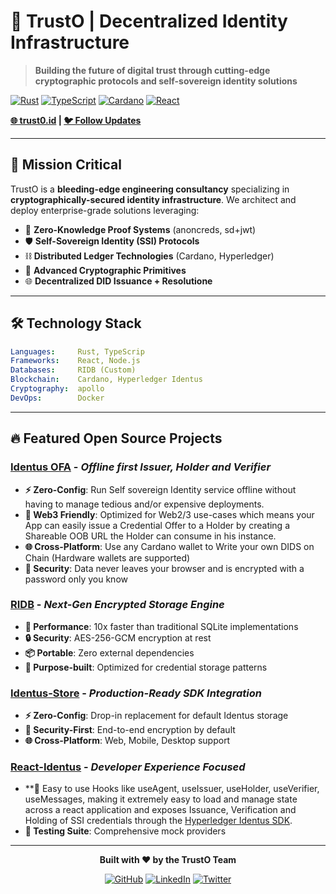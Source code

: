 # 🔐 TrustO | Decentralized Identity Infrastructure

> **Building the future of digital trust through cutting-edge cryptographic protocols and self-sovereign identity solutions**

[![Rust](https://img.shields.io/badge/rust-%23000000.svg?style=for-the-badge&logo=rust&logoColor=white)]()
[![TypeScript](https://img.shields.io/badge/typescript-%23007ACC.svg?style=for-the-badge&logo=typescript&logoColor=white)]()
[![Cardano](https://img.shields.io/badge/Cardano-0033AD?style=for-the-badge&logo=cardano&logoColor=white)]()
[![React](https://img.shields.io/badge/react-%2320232a.svg?style=for-the-badge&logo=react&logoColor=%2361DAFB)]()

**[🌐 trust0.id](https://trust0.id) | [🐦 Follow Updates](https://twitter.com/elribonazo)**

---

## 🚀 **Mission Critical**

TrustO is a **bleeding-edge engineering consultancy** specializing in **cryptographically-secured identity infrastructure**. We architect and deploy enterprise-grade solutions leveraging:

- 🔬 **Zero-Knowledge Proof Systems** (anoncreds, sd+jwt)
- 🛡️ **Self-Sovereign Identity (SSI) Protocols**
- ⛓️ **Distributed Ledger Technologies** (Cardano, Hyperledger)
- 🔐 **Advanced Cryptographic Primitives**
- 🌐 **Decentralized DID Issuance + Resolutione**

---

## 🛠️ **Technology Stack**

```yaml
Languages:     Rust, TypeScrip
Frameworks:    React, Node.js
Databases:     RIDB (Custom)
Blockchain:    Cardano, Hyperledger Identus
Cryptography:  apollo
DevOps:        Docker
```

---

## 🔥 **Featured Open Source Projects**

### **[Identus OFA](https://github.com/trust0-project/identus-ofa)** - *Offline first Issuer, Holder and Verifier*
- **⚡ Zero-Config**: Run Self sovereign Identity service offline without having to manage tedious and/or expensive deployments.
- **🎯 Web3 Friendly**: Optimized for Web2/3 use-cases which means your App can easily issue a Credential Offer to a Holder by creating a Shareable OOB URL the Holder can consume in his instance.
- **🌐 Cross-Platform**: Use any Cardano wallet to Write your own DIDS on Chain (Hardware wallets are supported)
- **🔐 Security**: Data never leaves your browser and is encrypted with a password only you know


### **[RIDB](https://github.com/trust0-project/RIDB)** - *Next-Gen Encrypted Storage Engine*
- **🚀 Performance**: 10x faster than traditional SQLite implementations
- **🔒 Security**: AES-256-GCM encryption at rest
- **📦 Portable**: Zero external dependencies
- **🎯 Purpose-built**: Optimized for credential storage patterns

### **[Identus-Store](https://github.com/trust0-project/identus/tree/main/packages/identus-store)** - *Production-Ready SDK Integration*
- **⚡ Zero-Config**: Drop-in replacement for default Identus storage
- **🔐 Security-First**: End-to-end encryption by default
- **🌐 Cross-Platform**: Web, Mobile, Desktop support

### **[React-Identus](https://github.com/trust0-project/identus/tree/main/packages/identus-react)** - *Developer Experience Focused*
- **🎯 Easy to use Hooks like useAgent, useIssuer, useHolder, useVerifier, useMessages, making it extremely easy to load and manage state across a react application and exposes Issuance, Verification and Holding of SSI credentials through the [Hyperledger Identus SDK](https://github.com/hyperledger-identus/sdk-ts).
- **🧪 Testing Suite**: Comprehensive mock providers

---

<div align="center">

**Built with ❤️ by the TrustO Team**

[![GitHub](https://img.shields.io/badge/github-%23121011.svg?style=for-the-badge&logo=github&logoColor=white)](https://github.com/elribonazo)
[![LinkedIn](https://img.shields.io/badge/linkedin-%230077B5.svg?style=for-the-badge&logo=linkedin&logoColor=white)](https://www.linkedin.com/in/index)
[![Twitter](https://img.shields.io/badge/Twitter-%231DA1F2.svg?style=for-the-badge&logo=Twitter&logoColor=white)](https://x.com/elribonazo)

</div>
